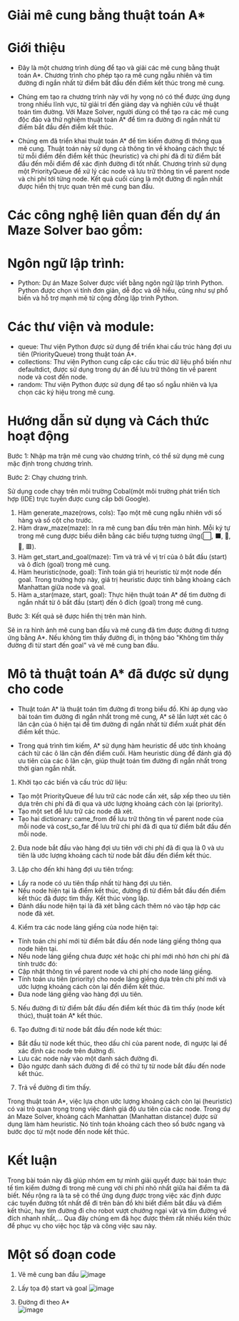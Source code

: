 # Giải mê cung bằng thuật toán A*

# Giới thiệu

- Đây là một chương trình dùng để tạo và giải các mê cung bằng thuật toán A*. Chương trình cho phép tạo ra mê cung ngẫu nhiên và tìm đường đi ngắn nhất từ điểm bắt đầu đến điểm kết thúc trong mê cung.

- Chúng em tạo ra chương trình này với hy vọng nó có thể được ứng dụng trong nhiều lĩnh vực, từ giải trí đến giảng dạy và nghiên cứu về thuật toán tìm đường. Với Maze Solver, người dùng có thể tạo ra các mê cung độc đáo và thử nghiệm thuật toán A* để tìm ra đường đi ngắn nhất từ điểm bắt đầu đến điểm kết thúc.

- Chúng em đã triển khai thuật toán A* để tìm kiếm đường đi thông qua mê cung. Thuật toán này sử dụng cả thông tin về khoảng cách thực tế từ mỗi điểm đến điểm kết thúc (heuristic) và chi phí đã đi từ điểm bắt đầu đến mỗi điểm để xác định đường đi tốt nhất. Chương trình sử dụng một PriorityQueue để xử lý các node và lưu trữ thông tin về parent node và chi phí tới từng node. Kết quả cuối cùng là một đường đi ngắn nhất được hiển thị trực quan trên mê cung ban đầu.

# Các công nghệ liên quan đến dự án Maze Solver bao gồm:

# Ngôn ngữ lập trình:

- Python: Dự án Maze Solver được viết bằng ngôn ngữ lập trình Python. Python được chọn vì tính đơn giản, dễ đọc và dễ hiểu, cũng như sự phổ biến và hỗ trợ mạnh mẽ từ cộng đồng lập trình Python.

# Các thư viện và module:

- queue: Thư viện Python được sử dụng để triển khai cấu trúc hàng đợi ưu tiên (PriorityQueue) trong thuật toán A*.
- collections: Thư viện Python cung cấp các cấu trúc dữ liệu phổ biến như defaultdict, được sử dụng trong dự án để lưu trữ thông tin về parent node và cost đến node.
- random: Thư viện Python được sử dụng để tạo số ngẫu nhiên và lựa chọn các ký hiệu trong mê cung.

# Hướng dẫn sử dụng và Cách thức hoạt động

Bước 1: Nhập ma trận mê cung vào chương trình, có thể sử dụng mê cung mặc định trong chương trình.

Bước 2: Chạy chương trình.

Sử dụng code chạy trên môi trường Cobal(một môi trường phát triển tích hợp (IDE) trực tuyến được cung cấp bởi Google).

1.	Hàm generate_maze(rows, cols): Tạo một mê cung ngẫu nhiên với số hàng và số cột cho trước.
2.	Hàm draw_maze(maze): In ra mê cung ban đầu trên màn hình. Mỗi ký tự trong mê cung được biểu diễn bằng các biểu tượng tương ứng(⬜, ⬛, 👸, 🎯, 🟥).
3.	Hàm get_start_and_goal(maze): Tìm và trả về vị trí của ô bắt đầu (start) và ô đích (goal) trong mê cung.
4.	Hàm heuristic(node, goal): Tính toán giá trị heuristic từ một node đến goal. Trong trường hợp này, giá trị heuristic được tính bằng khoảng cách Manhattan giữa node và goal.
5.	Hàm a_star(maze, start, goal): Thực hiện thuật toán A* để tìm đường đi ngắn nhất từ ô bắt đầu (start) đến ô đích (goal) trong mê cung.

Bước 3: Kết quả sẽ được hiển thị trên màn hình.

Sẽ in ra hình ảnh mê cung ban đầu và mê cung đã tìm được đường đi tương ứng bằng A*. Nếu không tìm thấy đường đi, in thông báo "Không tìm thấy đường đi từ start đến goal" và vẽ mê cung ban đầu.

# Mô tả thuật toán A* đã được sử dụng cho code

- Thuật toán A* là thuật toán tìm đường đi trong biểu đồ. Khi áp dụng vào bài toán tìm đường đi ngắn nhất trong mê cung, A* sẽ lần lượt xét các ô lân cận của ô hiện tại để tìm đường đi ngắn nhất từ điểm xuất phát đến điểm kết thúc.

- Trong quá trình tìm kiếm, A* sử dụng hàm heuristic để ước tính khoảng cách từ các ô lân cận đến điểm cuối. Hàm heuristic dùng để đánh giá độ ưu tiên của các ô lân cận, giúp thuật toán tìm đường đi ngắn nhất trong thời gian ngắn nhất.

1. Khởi tạo các biến và cấu trúc dữ liệu:

- Tạo một PriorityQueue để lưu trữ các node cần xét, sắp xếp theo ưu tiên dựa trên chi phí đã đi qua và ước lượng khoảng cách còn lại (priority).
- Tạo một set để lưu trữ các node đã xét.
- Tạo hai dictionary: came_from để lưu trữ thông tin về parent node của mỗi node và cost_so_far để lưu trữ chi phí đã đi qua từ điểm bắt đầu đến mỗi node.

2. Đưa node bắt đầu vào hàng đợi ưu tiên với chi phí đã đi qua là 0 và ưu tiên là ước lượng khoảng cách từ node bắt đầu đến điểm kết thúc.

3. Lặp cho đến khi hàng đợi ưu tiên trống:

- Lấy ra node có ưu tiên thấp nhất từ hàng đợi ưu tiên.
- Nếu node hiện tại là điểm kết thúc, đường đi từ điểm bắt đầu đến điểm kết thúc đã được tìm thấy. Kết thúc vòng lặp.
- Đánh dấu node hiện tại là đã xét bằng cách thêm nó vào tập hợp các node đã xét.

4. Kiểm tra các node láng giềng của node hiện tại:

- Tính toán chi phí mới từ điểm bắt đầu đến node láng giềng thông qua node hiện tại.
- Nếu node láng giềng chưa được xét hoặc chi phí mới nhỏ hơn chi phí đã tính trước đó:
- Cập nhật thông tin về parent node và chi phí cho node láng giềng.
- Tính toán ưu tiên (priority) cho node láng giềng dựa trên chi phí mới và ước lượng khoảng cách còn lại đến điểm kết thúc.
- Đưa node láng giềng vào hàng đợi ưu tiên.

5. Nếu đường đi từ điểm bắt đầu đến điểm kết thúc đã tìm thấy (node kết thúc), thuật toán A* kết thúc.

6. Tạo đường đi từ node bắt đầu đến node kết thúc:

- Bắt đầu từ node kết thúc, theo dấu chỉ của parent node, đi ngược lại để xác định các node trên đường đi.
- Lưu các node này vào một danh sách đường đi.
- Đảo ngược danh sách đường đi để có thứ tự từ node bắt đầu đến node kết thúc.

7. Trả về đường đi tìm thấy.

Trong thuật toán A*, việc lựa chọn ước lượng khoảng cách còn lại (heuristic) có vai trò quan trọng trong việc đánh giá độ ưu tiên của các node. Trong dự án Maze Solver, khoảng cách Manhattan (Manhattan distance) được sử dụng làm hàm heuristic. Nó tính toán khoảng cách theo số bước ngang và bước dọc từ một node đến node kết thúc.

# Kết luận 
Trong bài toán này đã giúp nhóm em tự mình giải quyết được bài toán thực tế tìm kiếm đường đi trong mê cung với chi phí nhỏ nhất giữa hai điểm ta đã biết. Nếu rộng ra là ta sẽ có thể ứng dụng được trong việc xác định được các tuyến đường tốt nhất để đi trên bản đồ khi biết điểm bắt đầu và điểm kết thúc, hay tìm đường đi cho robot vượt chướng ngại vật và tìm đường về đích nhanh nhất,… 
Qua đây chúng em đã học được thêm rất nhiều kiến thức để phục vụ cho việc học tập và công việc sau này.

# Một số đoạn code

1. Vẽ mê cung ban đầu
![image](https://github.com/MyLove3/AI/assets/104252448/8b492726-39bb-4583-a159-4fc3131d06a4)

2. Lấy tọa độ start và goal
![image](https://github.com/MyLove3/AI/assets/104252448/8a89a95f-d566-49b4-8d40-ab2933d36283)

3. Đường đi theo A*  
![image](https://github.com/MyLove3/AI/assets/104252448/095df293-968d-4155-a885-3160b2649a5a)


